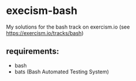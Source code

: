 # execism-bash
My solutions for the bash track on exercism.io (see https://exercism.io/tracks/bash)

## requirements:
* bash
* bats (Bash Automated Testing System)
